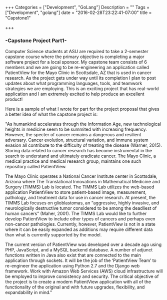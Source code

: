 +++
Categories = ["Development", "GoLang"]
Description = ""
Tags = ["Development", "golang"]
date = "2016-02-28T23:22:41-07:00"
title = "Capstone1"

+++

### -Capstone Project Part1-

Computer Science students at ASU are required to take a 2-semester capstone course where the primary objective is completing a major software project for a local sponsor. My capstone team consists of 6 members and we are going to be re-engineering an application called PatientView for the Mayo Clinic in Scottsdale, AZ that is used in cancer research. As the project gets under way until its completion I plan to post updates about what programming languages, tools, and teamwork strategies we are employing. This is an exciting project that has real-world application and I am extremely excited to help produce an excellent product!


Here is a sample of what I wrote for part for the project proposal that gives a better idea of what the capstone project is: 


"As humankind accelerates through the Information Age, new technological heights in medicine seem to be summited with increasing frequency. However, the specter of cancer remains a dangerous and resilient adversary. Cancer evolution, structural variation, and immune system evasion all contribute to the difficulty of treating the disease (Warner, 2015). Storing data related to cancer research has become instrumental in the search to understand and ultimately eradicate cancer. The Mayo Clinic, a medical practice and medical research group, maintains one such repository called PatientView.

The Mayo Clinic operates a National Cancer Institute center in Scottsdale, Arizona where The Translational Innovations in Mathematical Medicine and Surgery (TIMMS) Lab is located. The TIMMS Lab utilizes the web-based application PatientView to store patient-based image, measurement, pathology, and treatment data for use in cancer research. At present, the TIMMS Lab focuses on glioblastomas, an “aggressive, highly invasive, and neurologically destructive tumor considered to be among the deadliest of human cancers” (Maher, 2001). The TIMMS Lab would like to further develop PatientView to include other types of cancers and perhaps even non-cancer pathologies. Currently, however, PatientView is not in a state where it can be easily expanded as additions may require different data than what is currently supported by the model.

The current version of PatientView was developed over a decade ago using PHP, JavaScript, and a MySQL backend database. A number of adjunct functions written in Java also exist that are connected to the main application through sockets. It will be the job of the ‘PatientView Team’ to re-engineer the application using Python 2.7 and the Django web framework. Work with Amazon Web Services (AWS) cloud infrastructure will be employed to improve consistency and security. The critical objective of the project is to create a modern PatientView application with all of the functionality of the original and with future upgrades, flexibility, and expandability in mind."